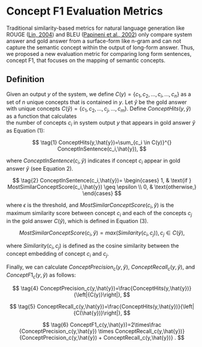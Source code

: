 # Concept F1 Evaluation Metrics

Traditional similarity-based metrics for natural language
generation like ROUGE ([Lin, 2004](https://www.microsoft.com/en-us/research/publication/rouge-a-package-for-automatic-evaluation-of-summaries/)) 
and BLEU ([Papineni et al., 2002](https://aclanthology.org/P02-1040/)) only compare
system answer and gold answer from a surface-form like n-gram and can not
capture the semantic concept within the output of long-form answer. 
Thus, we proposed a new evaluation metric for comparing long 
form sentences, concept F1, that focuses
on the mapping of semantic concepts.

## Definition
Given an output $y$ of the system, we define 
$C(y)=\{c_1, c_2, ... ,c_i, ... ,c_n\}$
as a set of $n$ unique concepts that is contained in $y$. 
Let $\hat{y}$ be the gold answer with unique concepts 
$C(\hat{y})=\{c_1, c_2, ... ,c_j, ... ,c_m\}$. 
Define $ConceptHits(y,\hat{y})$ as a function that calculates  
the number of concepts $c_i$ in system output $y$ that appears in gold 
answer $\hat{y}$ as Equation (1):

$$
\tag{1}
ConceptHits(y,\hat{y})=\sum_{c_i \in C(y)}^{} ConceptInSentence(c_i,\hat{y}),
$$

where $ConceptInSentence(c_i,\hat{y})$ indicates if concept $c_i$ appear in 
gold answer $\hat{y}$ (see Equation 2).

$$
\tag{2}
ConceptInSentence(c_i,\hat{y})=
\begin{cases}
  1, & \text{if } MostSimilarConceptScore(c_i,\hat{y}) \geq \epsilon \\
  0, & \text{otherwise,}
\end{cases}
$$

where $\epsilon$ is the threshold, and $MostSimilarConceptScore(c_i,\hat{y})$ 
is the maximum similarity score between concept $c_i$ 
and each of the concepts $c_j$ in the gold answer $C(\hat{y})$,
which is defined in Equation (3).

$$
\tag{3}
MostSimilarConceptScore(c_i,\hat{y})=max(Similarity(c_i,c_j)), c_j \in C(\hat{y}),
$$

where $Similarity(c_i,c_j)$ is defined as the cosine similarity between the 
concept embedding of concept $c_i$ and $c_j$. 

Finally, we can calculate $ConceptPrecision_c(y,\hat{y})$, 
$ConceptRecall_c(y,\hat{y})$, and $ConceptF1_c(y,\hat{y})$ as follows:

$$
\tag{4}
ConceptPrecision_c(y,\hat{y})=\frac{ConceptHits(y,\hat{y})}{\left|{C(y)}\right|},
$$

$$
\tag{5}
ConceptRecall_c(y,\hat{y})=\frac{ConceptHits(y,\hat{y})}{\left|{C(\hat{y})}\right|},
$$

$$
\tag{6}
ConceptF1_c(y,\hat{y})=2\times\frac
{ConceptPrecision_c(y,\hat{y}) \times ConceptRecall_c(y,\hat{y})}
{ConceptPrecision_c(y,\hat{y}) + ConceptRecall_c(y,\hat{y})}
.
$$
